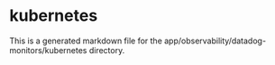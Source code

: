 # kubernetes
This is a generated markdown file for the app/observability/datadog-monitors/kubernetes directory.
